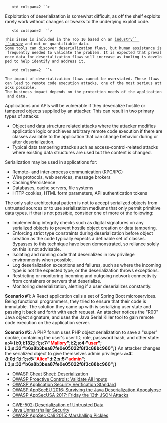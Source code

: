 `   <td colspan=2 ``>`

Exploitation of deserialization is somewhat difficult, as off the shelf
exploits rarely work without changes or tweaks to the underlying exploit
code.

</td>

`   <td colspan=2  ``>`

`This issue is included in the Top 10 based on an `<u>[`industry``
 ``survey`](https://owasp.blogspot.com/2017/08/owasp-top-10-2017-project-update.html)</u>` and not on quantifiable data.`
`Some tools can discover deserialization flaws, but human assistance is frequently needed to validate the problem. It is expected that prevalence data for deserialization flaws will increase as tooling is developed to help identify and address it. `

</td>

`   <td colspan=2  ``>`

`The impact of deserialization flaws cannot be overstated. These flaws can lead to remote code execution attacks, one of the most serious attacks possible.`
`The business impact depends on the protection needs of the application and data. `

</td>

Applications and APIs will be vulnerable if they deserialize hostile or
tampered objects supplied by an attacker. This can result in two primary
types of attacks:

  - Object and data structure related attacks where the attacker
    modifies application logic or achieves arbitrary remote code
    execution if there are classes available to the application that can
    change behavior during or after deserialization.
  - Typical data tampering attacks such as access-control-related
    attacks where existing data structures are used but the content is
    changed.

Serialization may be used in applications for:

  - Remote- and inter-process communication (RPC/IPC)
  - Wire protocols, web services, message brokers
  - Caching/Persistence
  - Databases, cache servers, file systems
  - HTTP cookies, HTML form parameters, API authentication tokens

The only safe architectural pattern is not to accept serialized objects
from untrusted sources or to use serialization mediums that only permit
primitive data types. If that is not possible, consider one of more of
the following:

  - Implementing integrity checks such as digital signatures on any
    serialized objects to prevent hostile object creation or data
    tampering.
  - Enforcing strict type constraints during deserialization before
    object creation as the code typically expects a definable set of
    classes. Bypasses to this technique have been demonstrated, so
    reliance solely on this is not advisable.
  - Isolating and running code that deserializes in low privilege
    environments when possible.
  - Log deserialization exceptions and failures, such as where the
    incoming type is not the expected type, or the deserialization
    throws exceptions.
  - Restricting or monitoring incoming and outgoing network connectivity
    from containers or servers that deserialize.
  - Monitoring deserialization, alerting if a user deserializes
    constantly.

<b>Scenario \#1</b>: A React application calls a set of Spring Boot
microservices. Being functional programmers, they tried to ensure that
their code is immutable. The solution they came up with is serializing
user state and passing it back and forth with each request. An attacker
notices the "R00" Java object signature, and uses the Java Serial Killer
tool to gain remote code execution on the application server.

<b>Scenario \#2</b>: A PHP forum uses PHP object serialization to save a
"super" cookie, containing the user's user ID, role, password hash, and
other state:
<b>a:4:{i:0;i:132;i:1;s:7:"<span style="color:red;">Mallory</span>";i:2;s:4:"<span style="color:red;">user</span>";
i:3;s:32:"b6a8b3bea87fe0e05022f8f3c88bc960";}</b> An attacker changes
the serialized object to give themselves admin privileges: <b>
a:4:{i:0;i:1;i:1;s:5:"<span style="color:red;">Alice</span>";i:2;s:5:"<span style="color:red;">admin</span>";
i:3;s:32:"b6a8b3bea87fe0e05022f8f3c88bc960";}</b>

  - <u>[OWASP Cheat Sheet:
    Deserialization](Deserialization_Cheat_Sheet "wikilink")</u>
  - <u>[OWASP Proactive Controls: Validate All
    Inputs](OWASP_Proactive_Controls#4:_Validate_All_Inputs "wikilink")</u>
  - <u>[OWASP Application Security Verification
    Standard](:Category:OWASP_Application_Security_Verification_Standard_Project#tab=Home "wikilink")</u>
  - <u>[OWASP AppSecEU 2016: Surviving the Java Deserialization
    Apocalypse](https://speakerdeck.com/pwntester/surviving-the-java-deserialization-apocalypse)</u>
  - <u>[OWASP AppSecUSA 2017: Friday the 13th JSON
    Attacks](https://speakerdeck.com/pwntester/friday-the-13th-json-attacks)</u>

<!-- end list -->

  - <u>[CWE-502: Deserialization of Untrusted
    Data](https://cwe.mitre.org/data/definitions/502.html)</u>
  - <u>[Java Unmarshaller
    Security](https://github.com/mbechler/marshalsec)</u>
  - <u>[OWASP AppSec Cali 2015: Marshalling
    Pickles](http://frohoff.github.io/appseccali-marshalling-pickles/)</u>